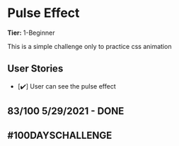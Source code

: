# Pulse Effect

**Tier:** 1-Beginner

This is a simple challenge only to practice css animation

## User Stories

-   [✔️] User can see the pulse effect

## 83/100 5/29/2021 - DONE

## #100DAYSCHALLENGE
